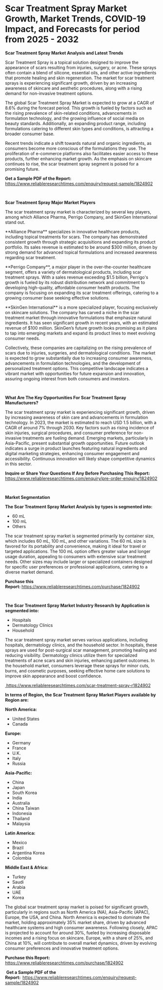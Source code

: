 <p><h1>Scar Treatment Spray Market Growth, Market Trends, COVID-19 Impact, and Forecasts for period from 2025 - 2032</h1></p><p><strong>Scar Treatment Spray Market Analysis and Latest Trends</strong></p>
<p><p>Scar Treatment Spray is a topical solution designed to improve the appearance of scars resulting from injuries, surgery, or acne. These sprays often contain a blend of silicone, essential oils, and other active ingredients that promote healing and skin regeneration. The market for scar treatment sprays is experiencing significant growth, driven by an increasing awareness of skincare and aesthetic procedures, along with a rising demand for non-invasive treatment options. </p><p>The global Scar Treatment Spray Market is expected to grow at a CAGR of 8.6% during the forecast period. This growth is fueled by factors such as the rising prevalence of skin-related conditions, advancements in formulation technology, and the growing influence of social media on beauty standards. Additionally, an expanding product range, including formulations catering to different skin types and conditions, is attracting a broader consumer base. </p><p>Recent trends indicate a shift towards natural and organic ingredients, as consumers become more conscious of the formulations they use. The proliferation of e-commerce platforms also facilitates easier access to these products, further enhancing market growth. As the emphasis on skincare continues to rise, the scar treatment spray segment is poised for a promising future.</p></p>
<p><strong>Get a Sample PDF of the Report:&nbsp;</strong> <a href="https://www.reliableresearchtimes.com/enquiry/request-sample/1824902?utm_campaign=2006&utm_medium=2&utm_source=Github&utm_content=ia&utm_term=14042025&utm_id=scar-treatment-spray">https://www.reliableresearchtimes.com/enquiry/request-sample/1824902</a></p>
<p>&nbsp;</p>
<p><strong>Scar Treatment Spray Major Market Players</strong></p>
<p><p>The scar treatment spray market is characterized by several key players, among which Alliance Pharma, Perrigo Company, and SkinGen International stand out. </p><p>**Alliance Pharma** specializes in innovative healthcare products, including topical treatments for scars. The company has demonstrated consistent growth through strategic acquisitions and expanding its product portfolio. Its sales revenue is estimated to be around $300 million, driven by strong demand for advanced topical formulations and increased awareness regarding scar treatment.</p><p>**Perrigo Company**, a major player in the over-the-counter healthcare segment, offers a variety of dermatological products, including scar treatment sprays. With a sales revenue exceeding $1.5 billion, Perrigo's growth is fueled by its robust distribution network and commitment to developing high-quality, affordable consumer health products. The company is focusing on expanding its scar treatment offerings, catering to a growing consumer base seeking effective solutions.</p><p>**SkinGen International** is a more specialized player, focusing exclusively on skincare solutions. The company has carved a niche in the scar treatment market through innovative formulations that emphasize natural ingredients. It has seen significant growth in recent years, with an estimated revenue of $100 million. SkinGen’s future growth looks promising as it plans to tap into emerging markets and expand its product lines to meet evolving consumer needs.</p><p>Collectively, these companies are capitalizing on the rising prevalence of scars due to injuries, surgeries, and dermatological conditions. The market is expected to grow substantially due to increasing consumer awareness, advancements in formulation technologies, and the development of personalized treatment options. This competitive landscape indicates a vibrant market with opportunities for future expansion and innovation, assuring ongoing interest from both consumers and investors.</p></p>
<p>&nbsp;</p>
<p><strong>What Are The Key Opportunities For Scar Treatment Spray Manufacturers?</strong></p>
<p><p>The scar treatment spray market is experiencing significant growth, driven by increasing awareness of skin care and advancements in formulation technology. In 2023, the market is estimated to reach USD 1.5 billion, with a CAGR of around 7% through 2030. Key factors such as rising incidence of skin injuries, surgical procedures, and consumer preference for non-invasive treatments are fueling demand. Emerging markets, particularly in Asia-Pacific, present substantial growth opportunities. Future outlook indicates a surge in product launches featuring natural ingredients and digital marketing strategies, enhancing consumer engagement and accessibility. Continuous innovation will likely shape competitive dynamics in this sector.</p></p>
<p><strong>Inquire or Share Your Questions If Any Before Purchasing This Report:</strong> <a href="https://www.reliableresearchtimes.com/enquiry/pre-order-enquiry/1824902?utm_campaign=2006&utm_medium=2&utm_source=Github&utm_content=ia&utm_term=14042025&utm_id=scar-treatment-spray">https://www.reliableresearchtimes.com/enquiry/pre-order-enquiry/1824902</a></p>
<p>&nbsp;</p>
<p><strong>Market Segmentation</strong></p>
<p><strong>The Scar Treatment Spray Market Analysis by types is segmented into:</strong></p>
<p><ul><li>60 mL</li><li>100 mL</li><li>Others</li></ul></p>
<p><p>The scar treatment spray market is segmented primarily by container size, which includes 60 mL, 100 mL, and other variations. The 60 mL size is favored for its portability and convenience, making it ideal for travel or targeted applications. The 100 mL option offers greater value and longer usage duration, appealing to consumers with extensive scar treatment needs. Other sizes may include larger or specialized containers designed for specific user preferences or professional applications, catering to a diverse market demand.</p></p>
<p><strong>Purchase this Report:&nbsp;</strong><a href="https://www.reliableresearchtimes.com/purchase/1824902?utm_campaign=2006&utm_medium=2&utm_source=Github&utm_content=ia&utm_term=14042025&utm_id=scar-treatment-spray">https://www.reliableresearchtimes.com/purchase/1824902</a></p>
<p>&nbsp;</p>
<p><strong>The Scar Treatment Spray Market Industry Research by Application is segmented into:</strong></p>
<p><ul><li>Hospitals</li><li>Dermatology Clinics</li><li>Household</li></ul></p>
<p><p>The scar treatment spray market serves various applications, including hospitals, dermatology clinics, and the household sector. In hospitals, these sprays are used for post-surgical scar management, promoting healing and reducing visibility. Dermatology clinics utilize them for specialized treatments of acne scars and skin injuries, enhancing patient outcomes. In the household market, consumers leverage these sprays for minor cuts, burns, and cosmetic purposes, seeking effective home care solutions to improve skin appearance and boost confidence.</p></p>
<p><a href="https://www.reliableresearchtimes.com/scar-treatment-spray-r1824902?utm_campaign=2006&utm_medium=2&utm_source=Github&utm_content=ia&utm_term=14042025&utm_id=scar-treatment-spray">&nbsp;https://www.reliableresearchtimes.com/scar-treatment-spray-r1824902</a></p>
<p><strong>In terms of Region, the Scar Treatment Spray Market Players available by Region are:</strong></p>
<p>
    <p> <strong> North America: </strong>
        <ul>
            <li>United States</li>
            <li>Canada</li>
        </ul>
        </p> 
    <p> <strong> Europe: </strong>
        <ul>
            <li>Germany</li>
            <li>France</li>
            <li>U.K.</li>
            <li>Italy</li>
            <li>Russia</li>
        </ul>
        </p> 
    <p> <strong> Asia-Pacific: </strong>
        <ul>
            <li>China</li>
            <li>Japan</li>
            <li>South Korea</li>
            <li>India</li>
            <li>Australia</li>
            <li>China Taiwan</li>
            <li>Indonesia</li>
            <li>Thailand</li>
            <li>Malaysia</li>
        </ul>
        </p> 
    <p> <strong> Latin America: </strong>
        <ul>
            <li>Mexico</li>
            <li>Brazil</li>
            <li>Argentina Korea</li>
            <li>Colombia</li>
        </ul>
        </p> 
    <p> <strong> Middle East & Africa: </strong>
        <ul>
            <li>Turkey</li>
            <li>Saudi</li>
            <li>Arabia</li>
            <li>UAE</li>
            <li>Korea</li>
        </ul>
    </p>
    </p>
<p><p>The global scar treatment spray market is poised for significant growth, particularly in regions such as North America (NA), Asia-Pacific (APAC), Europe, the USA, and China. North America is expected to dominate the market, holding approximately 35% market share, driven by advanced healthcare systems and high consumer awareness. Following closely, APAC is projected to account for around 30%, fueled by increasing disposable incomes and a rising focus on skincare. Europe, with a share of 25%, and China at 10%, will contribute to overall market dynamics, driven by evolving consumer preferences and innovative treatment options.</p></p>
<p><strong>Purchase this Report: </strong><a href="https://www.reliableresearchtimes.com/purchase/1824902?utm_campaign=2006&utm_medium=2&utm_source=Github&utm_content=ia&utm_term=14042025&utm_id=scar-treatment-spray">https://www.reliableresearchtimes.com/purchase/1824902</a></p>
<p>&nbsp;<strong>Get a Sample PDF of the Report:&nbsp;&nbsp;</strong><a href="https://www.reliableresearchtimes.com/enquiry/request-sample/1824902?utm_campaign=2006&utm_medium=2&utm_source=Github&utm_content=ia&utm_term=14042025&utm_id=scar-treatment-spray">https://www.reliableresearchtimes.com/enquiry/request-sample/1824902</a></p>
<p><strong></strong></p>
<p><p></p><p></p><p></p></p>